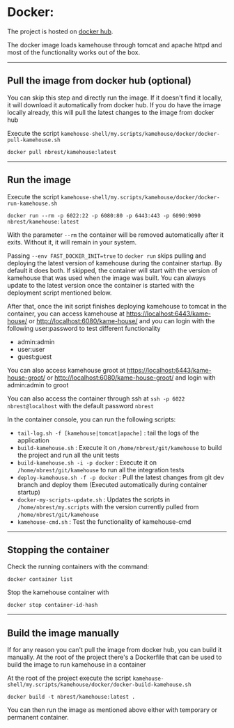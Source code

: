 # Docker:

The project is hosted on [docker hub](https://hub.docker.com/repository/docker/nbrest/kamehouse).

The docker image loads kamehouse through tomcat and apache httpd and most of the functionality works out of the box.

*********************

## Pull the image from docker hub (optional)

You can skip this step and directly run the image. If it doesn't find it locally, it will download it automatically from docker hub. If you do have the image locally already, this will pull the latest changes to the image from docker hub

Execute the script `kamehouse-shell/my.scripts/kamehouse/docker/docker-pull-kamehouse.sh`

```
docker pull nbrest/kamehouse:latest
```

*********************

## Run the image

Execute the script `kamehouse-shell/my.scripts/kamehouse/docker/docker-run-kamehouse.sh`

```
docker run --rm -p 6022:22 -p 6080:80 -p 6443:443 -p 6090:9090 nbrest/kamehouse:latest
```

With the parameter `--rm` the container will be removed automatically after it exits. Without it, it will remain in your system.

Passing `--env FAST_DOCKER_INIT=true` to `docker run` skips pulling and deploying the latest version of kamehouse during the container startup. By default it does both. If skipped, the container will start with the version of kamehouse that was used when the image was built. You can always update to the latest version once the container is started with the deployment script mentioned below.

After that, once the init script finishes deploying kamehouse to tomcat in the container, you can access kamehouse at [https://localhost:6443/kame-house/](https://localhost:6443/kame-house/) or [http://localhost:6080/kame-house/](http://localhost:6080/kame-house/) and you can login with the following user:password to test different functionality
- admin:admin
- user:user
- guest:guest

You can also access kamehouse groot at [https://localhost:6443/kame-house-groot/](https://localhost:6443/kame-house-groot/) or [http://localhost:6080/kame-house-groot/](http://localhost:6080/kame-house-groot/) and login with admin:admin to groot

You can also access the container through ssh at `ssh -p 6022 nbrest@localhost` with the default password `nbrest`

In the container console, you can run the following scripts:

- `tail-log.sh -f [kamehouse|tomcat|apache]` : tail the logs of the application
- `build-kamehouse.sh` : Execute it on `/home/nbrest/git/kamehouse` to build the project and run all the unit tests
- `build-kamehouse.sh -i -p docker` : Execute it on `/home/nbrest/git/kamehouse` to run all the integration tests
- `deploy-kamehouse.sh -f -p docker` : Pull the latest changes from git dev branch and deploy them (Executed automatically during container startup)
- `docker-my-scripts-update.sh` : Updates the scripts in `/home/nbrest/my.scripts` with the version currently pulled from `/home/nbrest/git/kamehouse`
- `kamehouse-cmd.sh` : Test the functionality of kamehouse-cmd

*********************

## Stopping the container

Check the running containers with the command: 

```
docker container list
```

Stop the kamehouse container with 

```
docker stop container-id-hash
```

*********************

## Build the image manually

If for any reason you can't pull the image from docker hub, you can build it manually. At the root of the project there's a Dockerfile that can be used to build the image to run kamehouse in a container

At the root of the project execute the script `kamehouse-shell/my.scripts/kamehouse/docker/docker-build-kamehouse.sh`

```
docker build -t nbrest/kamehouse:latest .
```

You can then run the image as mentioned above either with temporary or permanent container.